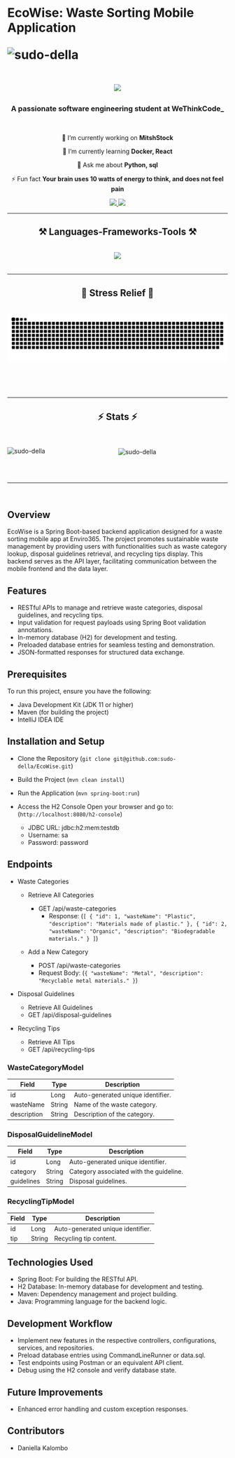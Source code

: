 # EcoWise: Waste Sorting Mobile Application<p align="left"> <img src="https://komarev.com/ghpvc/?username=sudo-della&label=Profile%20views&color=0e75b6&style=flat" alt="sudo-della" /> </p>

<h1 align="center">
    <img src="https://readme-typing-svg.herokuapp.com/?font=Righteous&size=35&center=true&vCenter=true&width=500&height=70&duration=4000&lines=Hi+There!+👋;+I'm+Daniella+Kalombo!;" />
</h1>

<h3 align="center">A passionate software engineering student at WeThinkCode_</h3>

<br/>

<div align="center">
 
 🔭 I’m currently working on **MitshStock**
 
 🌱 I’m currently learning **Docker, React**

💬 Ask me about **Python, sql**

⚡ Fun fact **Your brain uses 10 watts of energy to think, and does not feel pain**

 </div>
 
<div align="center"> 
  <a href="mailto:daniellamitsh@gmail.com">
    <img src="https://img.shields.io/badge/Gmail-333333?style=for-the-badge&logo=gmail&logoColor=red" />
  </a>
  <a href="https://www.linkedin.com/in/daniella-kalombo-se/" target="_blank">
    <img src="https://img.shields.io/badge/LinkedIn-0077B5?style=for-the-badge&logo=linkedin&logoColor=white" target="_blank" />
  </a>
<!--   <a href="https://salesp07.github.io" target="_blank">
     <img src="https://img.shields.io/badge/Portfolio-FF5722?style=for-the-badge&logo=todoist&logoColor=white" target="_blank" /> <!-- sqlite, safari, google-chrome are other good icon options -->
<!--   </a> -->
</div>

 <hr/>
 
<h2 align="center">⚒️ Languages-Frameworks-Tools ⚒️</h2>
<br/>
<div align="center">
    <img src="https://skillicons.dev/icons?i=python,javascript,java,mysql,html,css,docker,c#,git" /><br>
</div>

<br/>
<hr/>

<div align="center">
  <h2>🐍 Stress Relief 🐍</h2>
  <br>
  <img alt="snake eating my contributions" src="https://raw.githubusercontent.com/salesp07/salesp07/output/github-contribution-grid-snake.svg" />
  
  <br/><br/><br/>
</div>

<hr/>

<h2 align="center">⚡ Stats ⚡</h2>
<br>
<div align="center">
  <p><img align="left" src="https://github-readme-stats.vercel.app/api/top-langs?username=sudo-della&show_icons=true&locale=en&layout=compact&theme=dark" alt="sudo-della" /></p>
  <p>&nbsp;<img align="center" src="https://github-readme-stats.vercel.app/api?username=sudo-della&show_icons=true&locale=en&theme=dark" alt="sudo-della" /></p>
</div>


<br/><br/>

<hr/>

<br/>



## Overview

EcoWise is a Spring Boot-based backend application designed for a waste sorting mobile app at Enviro365. The project promotes sustainable waste management by providing users with functionalities such as waste category lookup, disposal guidelines retrieval, and recycling tips display. This backend serves as the API layer, facilitating communication between the mobile frontend and the data layer.


## Features
- RESTful APIs to manage and retrieve waste categories, disposal guidelines, and recycling tips.
- Input validation for request payloads using Spring Boot validation annotations.
- In-memory database (H2) for development and testing.
- Preloaded database entries for seamless testing and demonstration.
- JSON-formatted responses for structured data exchange.


## Prerequisites
To run this project, ensure you have the following:
- Java Development Kit (JDK 11 or higher)
- Maven (for building the project)
- IntelliJ IDEA IDE


## Installation and Setup

- Clone the Repository
  (```git clone git@github.com:sudo-della/EcoWise.git```) 

- Build the Project
  (`mvn clean install`)

- Run the Application
  (`mvn spring-boot:run`)

- Access the H2 Console
  Open your browser and go to: (`http://localhost:8080/h2-console`)
  - JDBC URL: jdbc:h2:mem:testdb
  - Username: sa
  - Password: password


## Endpoints
- Waste Categories
  - Retrieve All Categories
    - GET /api/waste-categories
      - Response:
      (```[
        {
          "id": 1,
          "wasteName": "Plastic",
          "description": "Materials made of plastic."
        },
        {
          "id": 2,
          "wasteName": "Organic",
          "description": "Biodegradable materials."
        }
      ]```)
  
  - Add a New Category
    - POST /api/waste-categories
    - Request Body:
      (```{
        "wasteName": "Metal",
        "description": "Recyclable metal materials."
      }```)

- Disposal Guidelines
  - Retrieve All Guidelines
  - GET /api/disposal-guidelines

- Recycling Tips
  - Retrieve All Tips
  - GET /api/recycling-tips


### WasteCategoryModel
| Field        | Type   | Description                        |
|--------------|--------|------------------------------------|
| id           | Long   | Auto-generated unique identifier. |
| wasteName    | String | Name of the waste category.       |
| description  | String | Description of the category.      |


### DisposalGuidelineModel
| Field        | Type   | Description                        |
|--------------|--------|------------------------------------|
| id           | Long   | Auto-generated unique identifier. |
| category     | String | Category associated with the guideline. |
| guidelines   | String | Disposal guidelines.              |


### RecyclingTipModel
| Field        | Type   | Description                        |
|--------------|--------|------------------------------------|
| id           | Long   | Auto-generated unique identifier. |
| tip          | String | Recycling tip content.            |


## Technologies Used
- Spring Boot: For building the RESTful API.
- H2 Database: In-memory database for development and testing.
- Maven: Dependency management and project building.
- Java: Programming language for the backend logic.


## Development Workflow
- Implement new features in the respective controllers, configurations, services, and repositories.
- Preload database entries using CommandLineRunner or data.sql.
- Test endpoints using Postman or an equivalent API client.
- Debug using the H2 console and verify database state.


## Future Improvements
- Enhanced error handling and custom exception responses.

## Contributors
- Daniella Kalombo
